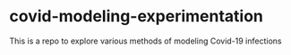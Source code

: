 # covid-modeling-experimentation
This is a repo to explore various methods of modeling Covid-19 infections

